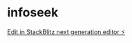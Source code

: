 # infoseek

[Edit in StackBlitz next generation editor ⚡️](https://stackblitz.com/~/github.com/foxmoon/infoseek)